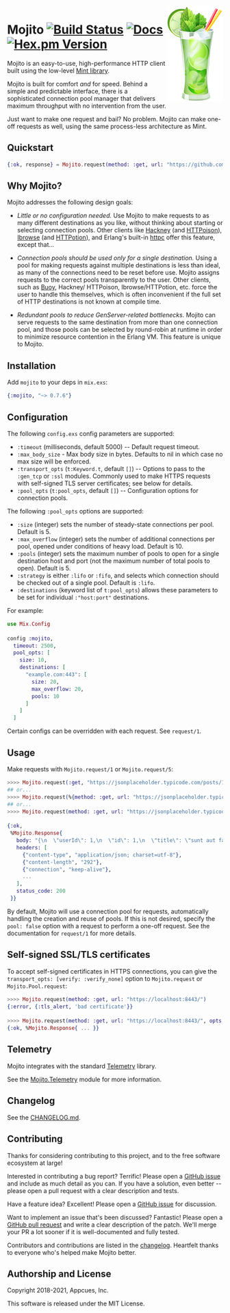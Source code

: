 <img align="right" width="131" height="225" src="assets/mojito.png?raw=true">

# Mojito [![Build Status](https://circleci.com/gh/appcues/mojito.svg?style=svg)](https://circleci.com/gh/appcues/mojito) [![Docs](https://img.shields.io/badge/api-docs-green.svg?style=flat)](https://hexdocs.pm/mojito/Mojito.html) [![Hex.pm Version](http://img.shields.io/hexpm/v/mojito.svg?style=flat)](https://hex.pm/packages/mojito)

Mojito is an easy-to-use, high-performance HTTP client built using the
low-level [Mint library](https://github.com/ericmj/mint).

Mojito is built for comfort _and_ for speed.  Behind a simple and
predictable interface, there is a sophisticated connection pool manager
that delivers maximum throughput with no intervention from the user.

Just want to make one request and bail?  No problem.  Mojito can make
one-off requests as well, using the same process-less architecture as
Mint.

## Quickstart

```elixir
{:ok, response} = Mojito.request(method: :get, url: "https://github.com")
```

## Why Mojito?

Mojito addresses the following design goals:

* _Little or no configuration needed._  Use Mojito to make requests to as
  many different destinations as you like, without thinking about
  starting or selecting connection pools.  Other clients like
  [Hackney](https://github.com/benoitc/hackney)
  (and [HTTPoison](https://github.com/edgurgel/httpoison)),
  [Ibrowse](https://github.com/cmullaparthi/ibrowse) (and
  [HTTPotion](https://github.com/myfreeweb/httpotion)), and
  Erlang's built-in [httpc](http://erlang.org/doc/man/httpc.html)
  offer this feature, except that...

* _Connection pools should be used only for a single destination._
  Using a pool for making requests against multiple destinations is less
  than ideal, as many of the connections need to be reset before use.
  Mojito assigns requests to the correct pools transparently to the user.
  Other clients, such as [Buoy](https://github.com/lpgauth/buoy), Hackney/
  HTTPoison, Ibrowse/HTTPotion, etc. force the user to handle this
  themselves, which is often inconvenient if the full set of HTTP
  destinations is not known at compile time.

* _Redundant pools to reduce GenServer-related bottlenecks._  Mojito can
  serve requests to the same destination from more than one connection
  pool, and those pools can be selected by round-robin at runtime in order
  to minimize resource contention in the Erlang VM.  This feature is
  unique to Mojito.

## Installation

Add `mojito` to your deps in `mix.exs`:

```elixir
{:mojito, "~> 0.7.6"}
```

## Configuration

The following `config.exs` config parameters are supported:

* `:timeout` (milliseconds, default 5000) -- Default request timeout.
* `:max_body_size` - Max body size in bytes. Defaults to nil in which
  case no max size will be enforced.
* `:transport_opts` (`t:Keyword.t`, default `[]`) -- Options to pass to
  the `:gen_tcp` or `:ssl` modules.  Commonly used to make HTTPS requests
  with self-signed TLS server certificates; see below for details.
* `:pool_opts` (`t:pool_opts`, default `[]`) -- Configuration options
  for connection pools.

The following `:pool_opts` options are supported:

* `:size` (integer) sets the number of steady-state connections per pool.
  Default is 5.
* `:max_overflow` (integer) sets the number of additional connections
  per pool, opened under conditions of heavy load.
  Default is 10.
* `:pools` (integer) sets the maximum number of pools to open for a
  single destination host and port (not the maximum number of total
  pools to open).  Default is 5.
* `:strategy` is either `:lifo` or `:fifo`, and selects which connection
  should be checked out of a single pool.  Default is `:lifo`.
* `:destinations` (keyword list of `t:pool_opts`) allows these parameters
  to be set for individual `:"host:port"` destinations.

For example:

```elixir
use Mix.Config

config :mojito,
  timeout: 2500,
  pool_opts: [
    size: 10,
    destinations: [
      "example.com:443": [
        size: 20,
        max_overflow: 20,
        pools: 10
      ]
    ]
  ]
```

Certain configs can be overridden with each request.  See `request/1`.

## Usage

Make requests with `Mojito.request/1` or `Mojito.request/5`:

```elixir
>>>> Mojito.request(:get, "https://jsonplaceholder.typicode.com/posts/1")
## or...
>>>> Mojito.request(%{method: :get, url: "https://jsonplaceholder.typicode.com/posts/1"})
## or...
>>>> Mojito.request(method: :get, url: "https://jsonplaceholder.typicode.com/posts/1")

{:ok,
 %Mojito.Response{
   body: "{\n  \"userId\": 1,\n  \"id\": 1,\n  \"title\": \"sunt aut facere repellat provident occaecati excepturi optio reprehenderit\",\n  \"body\": \"quia et suscipit\\nsuscipit recusandae consequuntur expedita et cum\\nreprehenderit molestiae ut ut quas totam\\nnostrum rerum est autem sunt rem eveniet architecto\"\n}",
   headers: [
     {"content-type", "application/json; charset=utf-8"},
     {"content-length", "292"},
     {"connection", "keep-alive"},
     ...
   ],
   status_code: 200
 }}
```

By default, Mojito will use a connection pool for requests, automatically
handling the creation and reuse of pools.  If this is not desired,
specify the `pool: false` option with a request to perform a one-off request.
See the documentation for `request/1` for more details.

## Self-signed SSL/TLS certificates

To accept self-signed certificates in HTTPS connections, you can give the
`transport_opts: [verify: :verify_none]` option to `Mojito.request`
or `Mojito.Pool.request`:

```elixir
>>>> Mojito.request(method: :get, url: "https://localhost:8443/")
{:error, {:tls_alert, 'bad certificate'}}

>>>> Mojito.request(method: :get, url: "https://localhost:8443/", opts: [transport_opts: [verify: :verify_none]])
{:ok, %Mojito.Response{ ... }}
```

## Telemetry

Mojito integrates with the standard
[Telemetry](https://github.com/beam-telemetry/telemetry) library.

See the [Mojito.Telemetry](https://github.com/appcues/mojito/blob/master/lib/mojito/telemetry.ex)
module for more information.

## Changelog

See the [CHANGELOG.md](https://github.com/appcues/mojito/blob/master/CHANGELOG.md).

## Contributing

Thanks for considering contributing to this project, and to the free
software ecosystem at large!

Interested in contributing a bug report?  Terrific!  Please open a [GitHub
issue](https://github.com/appcues/mojito/issues) and include as much detail
as you can.  If you have a solution, even better -- please open a pull
request with a clear description and tests.

Have a feature idea?  Excellent!  Please open a [GitHub
issue](https://github.com/appcues/mojito/issues) for discussion.

Want to implement an issue that's been discussed?  Fantastic!  Please
open a [GitHub pull request](https://github.com/appcues/mojito/pulls)
and write a clear description of the patch.
We'll merge your PR a lot sooner if it is well-documented and fully
tested.

Contributors and contributions are listed in the
[changelog](https://github.com/appcues/mojito/blob/master/CHANGELOG.md).
Heartfelt thanks to everyone who's helped make Mojito better.

## Authorship and License

Copyright 2018-2021, Appcues, Inc.

This software is released under the MIT License.

